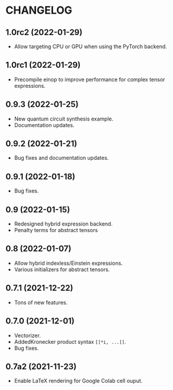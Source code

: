 # CHANGELOG

## 1.0rc2 (2022-01-29)

- Allow targeting CPU or GPU when using the PyTorch backend.

## 1.0rc1 (2022-01-29)

- Precompile einop to improve performance for complex tensor expressions.

## 0.9.3 (2022-01-25)

- New quantum circuit synthesis example.
- Documentation updates.

## 0.9.2 (2022-01-21)

- Bug fixes and documentation updates.

## 0.9.1 (2022-01-18)

- Bug fixes.

## 0.9 (2022-01-15)

- Redesigned hybrid expression backend.
- Penalty terms for abstract tensors

## 0.8 (2022-01-07)

- Allow hybrid indexless/Einstein expressions.
- Various initializers for abstract tensors.

## 0.7.1 (2021-12-22)

- Tons of new features.

## 0.7.0 (2021-12-01)

- Vectorizer.
- AddedKronecker product syntax `[[*i, ...]]`.
- Bug fixes.

## 0.7a2 (2021-11-23)

- Enable LaTeX rendering for Google Colab cell ouput.
